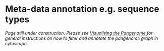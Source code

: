 # Meta-data annotation e.g. sequence types

_Page still under construction. Please see [Visualising the Pangenome](vis/cytoscape.md) for general instructions on how to filter and annotate the pangenome graph in cytoscape._
